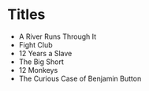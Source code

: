 # Titles

- A River Runs Through It
- Fight Club
- 12 Years a Slave
- The Big Short
- 12  Monkeys
- The Curious Case of Benjamin Button
